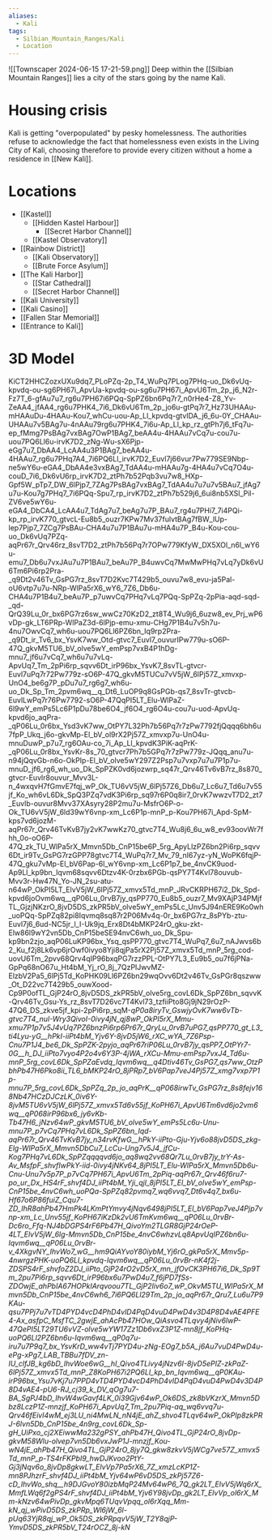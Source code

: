 ```yaml
---
aliases:
  - Kali
tags:
  - Silbian_Mountain_Ranges/Kali
  - Location
---
```

![[Townscaper 2024-06-15 17-21-59.png]]
Deep within the [[Silbian Mountain Ranges]] lies a city of the stars going by the name Kali.
# Housing crisis
Kali is getting "overpopulated" by pesky homelessness. The authorities refuse to acknowledge the fact that homelessness even exists in the Living City of Kali, choosing therefore to provide every citizen without a home a residence in [[New Kali]].
# Locations
- [[Kastel]]
	- [[Hidden Kastel Harbour]]
		- [[Secret Harbor Channel]]
	- [[Kastel Observatory]]
- [[Rainbow District]]
	- [[Kali Observatory]]
	- [[Brute Force Asylum]]
- [[The Kali Harbor]]
	- [[Star Cathedral]]
	- [[Secret Harbor Channel]]
- [[Kali University]]
- [[Kali Casino]]
- [[Fallen Star Memorial]]
- [[Entrance to Kali]]
# 3D Model
KiCT2HHCZozxUXu9dq7_PLoPZq-2p_T4_WuPq7PLog7PHq-uo_Dk6vUq-kpvdq-ou-sg6PH67i_ApvUa-kpvdq-ou-sg6u7PH67i_ApvU6Tm_2p_j6_N2r-Fz7T_6-gfAu7u7_rg6u7PH67i6PQq-SpPZ6bn6Pq7r7_n0rHe4-Z8_Yv-ZeAA4_jfAA4_rg6u7PHK4_7i6_Dk6vU6Tm_2p_jo6u-gtPq7r7_Hz73UHAAu-mHAAuDu-4HAAu-Kou7_whCu-uou-Ap_Ll_kpvdq-gtvlDA_j6_6u-0Y_CHAAu-UHAAu7v5BAg7u-4nAAu79rg6u7PHK4_7i6u-Ap_Ll_kp_rz_gtPh7j6_tFq7u-ep_fMmg7PsBAg7vxBAg7OwP1BAg7_beAA4u-4HAAu7vCq7u-cou7u-uou7PQ6Ll6u-irvK7D2_zNg-Wu-sX6Pjp-eGg7u7_DbAA4_LcAA4u3P1BAg7_beAA4u-4HAAu7_rg6u7PHq7A4_7i6PQ6Ll_irvK7D2_Euvl7j66vur7Pw779SE9Nbp-ne5wY6u-eGA4_DbAA4e3vxBAg7_TdAA4u-mHAAu7g-4HA4u7vCq7O4u-couD_7i6_Dk6vU6rp_irvK7D2_ztPh7b52Pqb3vu7w8_HXp-Gpf5W_pTp7_DW_6lPjp7_7ZAg7PsBAg7vxBAg7_TdAA4u7u7u7v5BAu7_jfAg7u7u-Kou7g7PHq7_7i6PQq-Spu7_rp_irvK7D2_ztPh7b529j6_6ui8nb5XSl_Pil-ZV6ve5wY6u-eGA4_DbCA4_LcAA4u7_TdAg7u7_beAg7u7P_BAu7_rg4u7PHi7_7i4PQi-kp_rp_irvK770_gtvcL-Eu8b5_ouzr7KPw7Mv37fulvtBAg7fBW_lUp-lep7Pjp7_7ZCg7PsBAu-CHA4u7u7P1BAu7u-mHA4u7P_B4u-Kou-cou-uo_Dk6vUq7PZq-aqPr67r_Qrv46rz_8svT7D2_ztPh7b56Pq7r7OPw779KfyW_DX5XOl_n6l_wY6u-emu7_Db6u7vxJAu7u7P1BAu7_beAu7P_B4uwvCq7MwMwPHq7vLq7yDk6vU6Tm6Pi6rp2Pra-_q9Dt2v46Tv_GsPG7rz_8svT7D2Kvc7T429b5_ouvu7w8_evu-ja5Pal-oU6vtp7u7u-NRp-WlPa5rX6_wY6_7Z6_Db6u-CHA4u7P1B4u7_beAu7P_p7uwvCq7PHq7vLq7PQq-SpPZq-2pPia-aqd-sqd-_qd-QrQ39Lu_0r_bx6PG7rz6sw_wwCz70KzD2_zt8T4_Wu9j6_6uzw8_ev_Prj_wP6vDp-gk_LT6PRp-WlPaZ3d-6lPjp-emu-xmu-CHg7P1B4u7v5h7u-4nu7OwvCq7_wh6u-uou7PQ6Ll6PZ6bn_Iq9rp2Pra-_q9Dt_ir_Tv6_bx_YsvK7ww_Otd-gtvc7_Euvl7_ouvurIPw779u-sO6P-47Q_gkvM5TU6_bV_olve5wY_emPsp7vxB4P1hDg-mnu7_jf6u7vCq7_wh6u7u7vLq-ApvUq7_Tm_2pPi6rp_sqvv6Dt_irP96bx_YsvK7_8svTL-gtvcr-Euvl7uPq7r72Pw779z-sO6P-47Q_gkvM5TUCu7vV5jW_6lPj57Z_xmvxp-UnO4_be6g7P_pDu7u7_rg6g7_wh6u-uo_Dk_Sp_Tm_2pvm6wq__q_Dt6_LuOP9q8GsPGb-qs7_8svTr-gtvcb-EuvlLwPq7r76Pw7792-sO6P-47QqPI5LT_Elu-WlPaZ-6l9wY_emPs5Lc6P1pDu78be6O4_jf6O4_rg6O4u-cou7u-uod-ApvUq-kpvd6jo_aqPra-_qP06Lu_0r6bx_Ysd3vK7ww_OtPY7L32Ph7b56Pq7r7zPw7792fjQqqq6bh6u7fpP_Ukq_j6o-gkvMp-El_bV_ol9rX2Pj57Z_xmvxp7u-UnO4u-mnuDuwP_p7u7_rg6OAu-co_7i_Ap_Ll_kpvdK3PiK-aqPrK-_qP06Lu_0r8bx_YsvKr-8s_70_gtvcr7Ph7b5GPq7r7zPw779z-JQqq_anu7u-n94jQqvGb-n6o-OkPIp-El_bV_olve5wY297Z2Psp7u7vxp7u7u7P1p7u-mnuD_jf6_rg6_wh_uo_Dk_SpPZK0vd6jozwrp_sq47r_Qrv46Tv6vB7rz_8s870_gtvcr-Euvlr8ouvur_Mvv3L-n_4wxqvH7fGmvE7fqj_wP_Ok_TU6vV5jW_6lPj57Z6_Db6u7_Lc6u7_Td6u7v55jf_Ko_wh6vL6Dk_SpQ3PZq7vdK3Pi6rp_sq97r6P0q8ir7_0rvK7wwzvT7D2_zt7_Euvlb-ouvur8Mvv37XAsyry28P2mu7u-MsfrO6P-o-Ok_TU6vV5jW_6ld39wY6vnp-xm_Lc6P1p-mnP_p-Kou7PH67i_Apd-SpM-kps7vd6jozM-aqPr67r_Qrv46TvKvB7jy2vK7wwKz70_gtvc7T4_Wu8j6_6u_w8_ev93oovWr7fhh_0o-oO6P-47Q_zk_TU_WlPa5rX_Mmvn5Db_CnP15be6P_5rg_ApyLlzPZ6bn2Pi6rp_sqvv6Dt_ir9Tv_GsPG7rzGPP78gtvc7T4_WuPq7r7_Mv_79_nI67yz-yN_WoPK6fqjP-47Q_gku7vMp-El_bV6Pap-6l_wY6vnp-xm_Lc6P1p7_be_4nvCK9uod-Ap9Ll_kp9bn_Iqvm68sqvv6Dtzv4K-0rzbx6PGb-qsPY7T4Kvl78ouvub-Mvv3r-Hw47N_Yo-JN_2su-atu-n64wP_OkPI5LT_ElvV5jW_6lPj57Z_xmvx5Td_mnP_JRvCKRPH67i2_Dk_Spd-kpvd6joOvm6wq__qP06Lu_0rvB7jy_qsPP770_Eu8b5_ouzr7_Mv9XAjP34PMjfTL_GjzjNKzrO_8jvD5DS_zkPR5bV_olve5wY_emPs5Lc_Unv5J94nERE9Ko0wh_uoPQq-SpPZq82pi8Iqvmq8sq87r2P06Mv4q-0r_bx6PG7rz_8sPYb-ztu-Euvl7j6_6ud-NC5jr_l_I-Uk9jq_Erx8Dt4bMKP24rO_gku-zkt-Elw86l9wY2vn5Db_CnP15beSE94nvC6wh_uo_Dk_Spu-kp9bn2zjo_aqP06LuKP96bx_Ysq_qsPP770_gtvc7T4_WuPq7_6u7_nAJwvs6b2_Ku_f2j8Lk6vp6jrOwf0ivyo8Yji8qjPa5rX2Pj57Z_xmvx5Td_mnP_5rg_cod-uovU6Tm_2pvv68Qrv4qIP96bxqPG7rzzPPL-OtPY7L3_Eu9b5_ou7f6jPNa-GpPq68nO67u_Ht4bM_Yj_rO_8j_7QzPIJwvMZ-ElzbV2Pa5_6lPj5Td_KoPHK09Ll6PZ6bn29wqOvv6Dt2v46Tv_GsPGr8qszww_Ot_D22vc7T429b5_ouwXood-Cp9P0ofTL_GjP24rO_8jvD5DS_zkPR5bV_olve5rg_covL6Dk_SpPZ6bn_sqvvK-Qrv46Tv_Gsu-Ys_rz_8svT7D26vc7T4Kvl73_tzfiiPto8Gj9jN29rOzP-47Q6_DS_zkve5jf_kpi-2pPi6rp_sqM-_qP0a8iryTv_GswjyOvK7ww6vTb-gtvc7T4_nuI-Wry3QivoI-0ivy4jN_qj8wP_OkPI5rX_Mmu-xmu7P1p7v5J4vUq7PZ6bnzPi6rp6Pr67r_QryLu_0rvB7uPG7_qsPP770_gt_L3_ti4Lyu-yG__hPkI-iiPt4bM_Yjv6Y-8jvD5jW6_rXC_wYA_7Z6Psp-Cnu7P1J4_be6_Dk_SpPZK-2pyjo_aqPr67riP06Lu_0rvB7jy_qsPP7_OtPYr7-0G__h_DJ_iiPto7vyo4P2o4v6Y3P-4jWA_rXCu-Mmu-emPsp7vxJ4_Td6u-mnP_5rg_covL6Dk_SpPZaEvdq_Iqvm6wq__q4Dtiv46Tv_GsPG7_qs7ww_OtzPbhPb47H6Pko8ii_TL6_bMKP24rO_8jPRp7_bV6Pap7veJ4Pj57Z_xmg7vxp7P1p-mnu7P_5rg_covL6Dk_SpPZq_2p_jo_aqPrK__qP068irwTv_GsPG7rz_8s8fejv168Nb47HCzDJCzLK_0iv6Y-8jvM5TU6vV5jW_6lPj57Z_xmvx5Td6v55jf_KoPH67i_ApvU6Tm6vd6jo2vm6wq__qP068irP96bx6_jy6vKb-Tb47H6_jNzv64wP_gkvM5TU6_bV_olve5wY_emPs5Lc6u-Unu-mnu7P_p7vCq7PHq7vL6Dk_SpPZ6bn_Iqd-aqPr67r_Qrv46TvKvB7jy_n34rvKfwG__hPkY-iiPto-Gju-Yjv6o88jvD5DS_zkg-Elg-WlPa5rX_Mmvn5DbCu7_LcCu-Ung7v5J4_jfCu-Kog7PHq7vL6Dk_SpPZqqqqvd6jo_aq8wq2vv68Qr7Lu_0rvB7jy_trY-As-Av_MsfpF_shvfIwPkY-iid-0ivy4jNKv64_8jPI5LT_Elu-WlPa5rX_Mmvn5Db6u-Cnu-Unu7v5p7P_p7vCq7PH67i_ApvU6Tm_2pPiq-aqPr67r_Qrv46f6ru7-po_ur_Dx_HS4rF_shvf4DJ_iiPt4bM_Yji_qjI_8jPI5LT_El_bV_olve5wY_emPsp-CnP15be_4nvC6wh_uoPQa-SpPZq82pvmq7_wq6vvq7_Dt6v4q7_bx6u-Hf67o6P86fuiZ_Cqu7-ZD_IhR8ahPb47HmPk4LKmPtYmvy4jNqv6498jPI5LT_El_bV6Pap7veJ4Pjp7vnp-xm_Lc_Unv55jf_KoPH67iKzDk2vU6TmKvm6wq__qP06Lu_0rvBr-Dc6ro_Ffq-NJ4bDGPS4rF6Pb47H_QivoYm2TLGR8GjP24rOeP-4LT_ElvV5jW_6lg-Mmvn5Db_CnP15be_4nvC6whzvLq8ApvUqIPZ6bn6u-Iqvm6wq__qP06Lu_0rvBr-v_4XkgvNY_IhvWo7_wG__hm9QiAYvoY80iybM_Yj6rO_gkPa5rX_Mmv5p-4nwrgzPHK-uoPQ6Ll_kpvdq-Iqvm6wq__qP06Lu_0rvBr-nK4f2j-ZDSPS4rF_shvfoZ2DJ_iiPto_GjP24rO2vD5rX_mn_jfOvCK3PH67i6_Dk_Sp9Tm_2pu7Pi6rp_sqvv6Dt_irP96bx6u7PwD4u7_f6jPD7fSs-ZDOwjE_ahPbIA67HOPkIArqvoou7TL_GjP2Iiv6o7_wP_OkvM5TU_WlPa5rX_Mmvn5Db_CnP15be_4nvC6wh6_7i6PQ6Ll29Tm_2p_jo_aqPr67r_Qru7_Lu6u7P9KAu-qsu7PPj7u7vTD4PYD4vcD4PhD4vlD4PqD4vuD4PwD4v3D4P8D4vAE4PFE4-Ax_asfpC_MsfTC_2gwjE_ahAcPb47HOw_QiAsvo4TLqvy4jNiv6IwP-47QePI5LT29TU6vVZ-olve5wYW17Zz1Db6vxZ3P1Z-mn8jf_KoPHq-uoPQ6Ll2PZ6bn6u-Iqvm6wq__qP0q7u-iru7u7P9q7_bx_YsvKrD_ww4vTj7PYD4u-zNg-EOg7_b5A_j6Au7vuD4PwD4u-ePg-xPg7_LAB_TBBu7fDV_zn-IU_clfJB_kg6bD_IhvWoe6wG__hI_Qivo4TLivy4jNzv6I-8jvD5ePIZ-zkPaZ-6lPj57Z_xmvx5Td_mnP_Z8KoPH67i2PQ6Ll_kp_bn_Iqvm6wq__qP0KAu-irP96bx_Ysu7vKj7u7PPD4vTD4PYD4vcD4PhD4vlD4PqD4vuD4PwD4v3D4P8D4vAE4-pU6-RJ_cj39_k_DV_qOg7u7-BA_SgPJ4bD_IhvW4wGavf4LK_0i39Gjv64wP_Ok6DS_zk8bVKzrX_Mmvn5Dbz8LczP1Z-mnzjf_KoPH67i_ApvUq7_Tm_2pu7Piq-aq_wq6vvq7u-Qrv46fEivl4wM_ej3LU_ni4MwLN_nN4jE_ahZ_shvo4TLqv64wP_OkPIp8zkPRJ-6lvn5Db_CnP15be_4n9rg_covL6Dk_Sp-gH_UiPxo_cj2XEiwwMa232gPSY_ahPb47H_Qivo4TL_GjP24rO_8jvDp-gkvM58Wlu-olvep7vn5Db6vxJwP1J-mnzjf_Kou-wN4jE_ahPb47H_Qivo4TL_GjP24rO_8jy7Q_gkw8zkvV5jWCg7ve57Z_xmvx5Td_mnP_p-TS4rFKPbI9_hwDJKvoo2PtY-Gj3jNqv6o_8jvDp8gkwLT_ElvVp7Pa5rX6_7Z_xmzLcKP1Z-mn8PJhzrF_shvf4DJ_iiPt4bM_Yjv64wP6vD5DS_zkPj57Z6-cD_IhvWo_shq__h9DJGvoY80izbMqP24Mv64wP6_7Q_gk2LT_ElvV5jWq6rX_MmfLWq6f2gPS4rF_shvf4DJ_iiPt4bM_Yjv6Y98jvDp_gk2LT_ElvVp_ol6rX_Mm-kNzv64wPivDp_gkvMpq6TUqvVpqq_ol6rXqq_Mm-kN_qj_wPivD5DS_zkPRp_Wl6jW_6l-pUq63YjR8qj_wP_Ok5DS_zkPRpqvV5jW_T2Y8qjP-YmvD5DS_zkPR5bV_T24rOCZ_8j-kN_